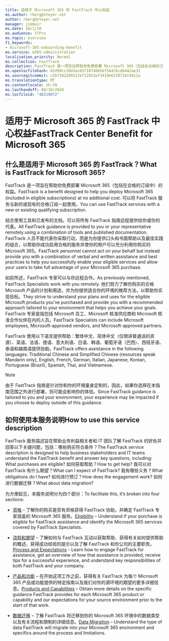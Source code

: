 ```yaml
---
title: 适用于 Microsoft 365 的 FastTrack 中心权益
ms.author: rberg@steyer.net
author: rberg@steyer.net
manager: jimmuir
ms.date: 10/1/20
ms.audience: ITPro
ms.topic: overview
f1_keywords:
- microsoft-365-onboarding-benefit
ms.service: m365-administration
localization_priority: Normal
ms.collection: FastTrack
description: FastTrack 是一项旨在帮助你免费部署 Microsoft 365（包括在合格的订阅中）的权益。 可以将 FastTrack 服务与新的或现有的合格订阅一起使用。
ms.openlocfilehash: 02d99cc20d3ac05718740856f5647bcd6442ae31
ms.sourcegitcommit: c2bf382289217ef12913ef3419e6378716fd411a
ms.translationtype: MT
ms.contentlocale: zh-CN
ms.lasthandoff: 09/30/2020
ms.locfileid: "48319872"
---
```

# <a name="fasttrack-center-benefit-for-microsoft-365"></a><span data-ttu-id="5b1e2-104">适用于 Microsoft 365 的 FastTrack 中心权益</span><span class="sxs-lookup"><span data-stu-id="5b1e2-104">FastTrack Center Benefit for Microsoft 365</span></span>

## <a name="what-is-fasttrack-for-microsoft-365"></a><span data-ttu-id="5b1e2-105">什么是适用于 Microsoft 365 的 FastTrack？</span><span class="sxs-lookup"><span data-stu-id="5b1e2-105">What is FastTrack for Microsoft 365?</span></span>

<span data-ttu-id="5b1e2-106">FastTrack 是一项旨在帮助你免费部署 Microsoft 365（包括在合格的订阅中）的权益。</span><span class="sxs-lookup"><span data-stu-id="5b1e2-106">FastTrack is a benefit designed to help you deploy Microsoft 365 (included in eligible subscriptions) at no additional cost.</span></span> <span data-ttu-id="5b1e2-107">可以将 FastTrack 服务与新的或现有的合格订阅一起使用。</span><span class="sxs-lookup"><span data-stu-id="5b1e2-107">You can use FastTrack services with a new or existing qualifying subscription.</span></span>

<span data-ttu-id="5b1e2-108">结合使用工具和已发布的文档，可以将所有 FastTrack 指南远程提供给你或你的代表。</span><span class="sxs-lookup"><span data-stu-id="5b1e2-108">All FastTrack guidance is provided to you or your representative remotely using a combination of tools and published documentation.</span></span> <span data-ttu-id="5b1e2-109">FastTrack 人员不能代表你采取行动，而是为你提供口头和书面帮助以及最佳实践的组合，以帮助你成功启用合格的服务并使你的用户可以充分利用你购买的 Microsoft 365。</span><span class="sxs-lookup"><span data-stu-id="5b1e2-109">FastTrack personnel cannot act on your behalf but instead provide you with a combination of verbal and written assistance and best practices to help you successfully enable your eligible services and allow your users to take full advantage of your Microsoft 365 purchase.</span></span>

<span data-ttu-id="5b1e2-110">如前所述，FastTrack 专家可以与你远程合作。</span><span class="sxs-lookup"><span data-stu-id="5b1e2-110">As previously mentioned, FastTrack Specialists work with you remotely.</span></span> <span data-ttu-id="5b1e2-111">他们努力了解你购买的合格 Microsoft 产品的计划和用途，并为你提供适合你的环境的推荐方法，以帮助你实现目标。</span><span class="sxs-lookup"><span data-stu-id="5b1e2-111">They strive to understand your plans and uses for the eligible Microsoft products you’ve purchased and provide you with a recommended approach tailored to your environment that helps you achieve your goals.</span></span> <span data-ttu-id="5b1e2-112">FastTrack 专家是指包括 Microsoft 员工、Microsoft 核准供应商和 Microsoft 核准合作伙伴在内的人员。</span><span class="sxs-lookup"><span data-stu-id="5b1e2-112">FastTrack Specialists can include Microsoft employees, Microsoft-approved vendors, and Microsoft-approved partners.</span></span>

<span data-ttu-id="5b1e2-113">FastTrack 使用以下语言提供帮助：繁体中文、简体中文（仅限讲普通话的资源）、英语、法语、德语、意大利语、日语、韩语、葡萄牙语（巴西）、西班牙语、泰语和越南语提供协助。</span><span class="sxs-lookup"><span data-stu-id="5b1e2-113">FastTrack offers assistance in the following languages: Traditional Chinese and Simplified Chinese (resources speak Mandarin only), English, French, German, Italian, Japanese, Korean, Portuguese (Brazil), Spanish, Thai, and Vietnamese.</span></span>

> [!NOTE]
> <span data-ttu-id="5b1e2-114">由于 FastTrack 指南是针对你和你的环境量身定制的，因此，如果你选择在本指南范围之外进行部署，则可能会影响你的体验。</span><span class="sxs-lookup"><span data-stu-id="5b1e2-114">Since FastTrack guidance is tailored to you and your environment, your experience may be impacted if you choose to deploy outside of this guidance.</span></span>

## <a name="how-to-use-this-service-description"></a><span data-ttu-id="5b1e2-115">如何使用本服务说明</span><span class="sxs-lookup"><span data-stu-id="5b1e2-115">How to use this service description</span></span>

<span data-ttu-id="5b1e2-116">FastTrack 服务描述旨在帮助业务利益相关者和 IT 团队了解 FastTrack 的好处并回答以下关键问题，包括：哪些购买符合条件？</span><span class="sxs-lookup"><span data-stu-id="5b1e2-116">The FastTrack service description is designed to help business stakeholders and IT teams understand the FastTrack benefit and answer key questions, including: What purchases are eligible?</span></span> <span data-ttu-id="5b1e2-117">如何获取帮助？</span><span class="sxs-lookup"><span data-stu-id="5b1e2-117">How to get help?</span></span> <span data-ttu-id="5b1e2-118">我可以对 FastTrack 有什么期望？</span><span class="sxs-lookup"><span data-stu-id="5b1e2-118">What can I expect of FastTrack?</span></span> <span data-ttu-id="5b1e2-119">我有哪些义务？</span><span class="sxs-lookup"><span data-stu-id="5b1e2-119">What obligations do I have?</span></span> <span data-ttu-id="5b1e2-120">如何进行预订？</span><span class="sxs-lookup"><span data-stu-id="5b1e2-120">How does the engagement work?</span></span> <span data-ttu-id="5b1e2-121">如何进行数据迁移？</span><span class="sxs-lookup"><span data-stu-id="5b1e2-121">What about data migration?</span></span>

<span data-ttu-id="5b1e2-122">为方便起见，本服务说明分为四个部分：</span><span class="sxs-lookup"><span data-stu-id="5b1e2-122">To facilitate this, it’s broken into four sections:</span></span>

  - <span data-ttu-id="5b1e2-123">[资格](eligibility.md) - 了解你的购买是否有资格获得 FastTrack 协助，并确定 FastTrack 专家涵盖的 Microsoft 365 服务。</span><span class="sxs-lookup"><span data-stu-id="5b1e2-123">[Eligibility](eligibility.md) – Understand if your purchase is eligible for FastTrack assistance and identify the Microsoft 365 services covered by FastTrack Specialists.</span></span>

  - <span data-ttu-id="5b1e2-124">[流程和期望](process-and-expectations.md) – 了解如何与 FastTrack 互动以获取帮助、获得有关如何提供帮助的概述、获得成功经验的提示以及了解 FastTrack 和你公司的主要职责。</span><span class="sxs-lookup"><span data-stu-id="5b1e2-124">[Process and Expectations](process-and-expectations.md) – Learn how to engage FastTrack for assistance, get an overview of how that assistance is provided, receive tips for a successful experience, and understand key responsibilities of both FastTrack and your company.</span></span>

  - <span data-ttu-id="5b1e2-125">[产品和功能](products-and-capabilities.md) – 在开始这项工作之前，获得有关 FastTrack 为每个 Microsoft 365 产品或功能提供的特定指南以及我们对你的源环境的期望的更多详细信息。</span><span class="sxs-lookup"><span data-stu-id="5b1e2-125">[Products and Capabilities](products-and-capabilities.md) – Obtain more details on the specific guidance FastTrack provides for each Microsoft 365 product or capability and our expectations for your source environment prior to the start of that work.</span></span>

  - <span data-ttu-id="5b1e2-126">[数据迁移](data-migration.md) – 了解 FastTrack 将迁移到你的 Microsoft 365 环境中的数据类型以及有关流程和限制的详细信息。</span><span class="sxs-lookup"><span data-stu-id="5b1e2-126">[Data Migration](data-migration.md) – Understand the type of data FastTrack will migrate into your Microsoft 365 environment and specifics around the process and limitations.</span></span>
